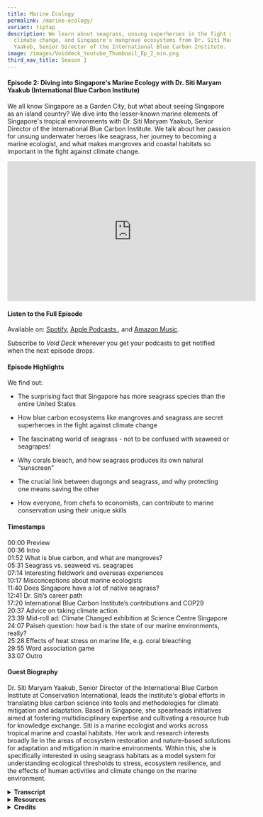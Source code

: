 ```yaml
---
title: Marine Ecology
permalink: /marine-ecology/
variant: tiptap
description: We learn about seagrass, unsung superheroes in the fight against
  climate change, and Singapore's mangrove ecosystems from Dr. Siti Maryam
  Yaakub, Senior Director of the International Blue Carbon Institute.
image: /images/Voiddeck_Youtube_Thumbnail_Ep_2_min.png
third_nav_title: Season 1
---
```

<h4><strong>Episode 2: Diving into Singapore's Marine Ecology with Dr. Siti Maryam Yaakub (International Blue Carbon Institute)</strong></h4>
<p>We all know Singapore as a Garden City, but what about seeing Singapore
as an island country? We dive into the lesser-known marine elements of
Singapore's tropical environments with Dr. Siti Maryam Yaakub, Senior Director
of the International Blue Carbon Institute. We talk about her passion for
unsung underwater heroes like seagrass, her journey to becoming a marine
ecologist, and what makes mangroves and coastal habitats so important in
the fight against climate change.</p>
<p></p>
<div class="iframe-wrapper">
<iframe height="315" width="560" allowfullscreen="true" frameborder="0" src="https://www.youtube.com/embed/21LP8cJzZLg?si=S5_txlSym6gIbQ_5"></iframe>
</div>
<h4><strong>Listen to the Full Episode</strong></h4>
<p>Available on: <a href="https://bit.ly/voiddeckspotify" rel="noopener nofollow" target="_blank"><u>Spotify</u></a>,
<a href="https://bit.ly/voiddeckapplepodcasts" rel="noopener nofollow" target="_blank"><u>Apple Podcasts</u>
</a>, and <a href="https://bit.ly/voiddeckamazonmusic" rel="noopener nofollow" target="_blank"><u>Amazon Music</u></a>.</p>
<p>Subscribe to <em>Void Deck</em> wherever you get your podcasts to get notified
when the next episode drops.</p>
<h4><strong>Episode Highlights</strong></h4>
<p>We find out:</p>
<ul data-tight="true" class="tight">
<li>
<p>The surprising fact that Singapore has more seagrass species than the
entire United States</p>
</li>
<li>
<p>How blue carbon ecosystems like mangroves and seagrass are secret superheroes
in the fight against climate change</p>
</li>
<li>
<p>The fascinating world of seagrass - not to be confused with seaweed or
seagrapes!</p>
</li>
<li>
<p>Why corals bleach, and how seagrass produces its own natural “sunscreen”</p>
</li>
<li>
<p>The crucial link between dugongs and seagrass, and why protecting one
means saving the other</p>
</li>
<li>
<p>How everyone, from chefs to economists, can contribute to marine conservation
using their unique skills</p>
</li>
</ul>
<h4><strong>Timestamps</strong></h4>
<p>00:00 Preview
<br>00:36 Intro
<br>01:52 What is blue carbon, and what are mangroves?
<br>05:31 Seagrass vs. seaweed vs. seagrapes
<br>07:14 Interesting fieldwork and overseas experiences
<br>10:17 Misconceptions about marine ecologists
<br>11:40 Does Singapore have a lot of native seagrass?
<br>12:41 Dr. Siti’s career path
<br>17:20 International Blue Carbon Institute’s contributions and COP29
<br>20:37 Advice on taking climate action
<br>23:39 Mid-roll ad: Climate Changed exhibition at Science Centre Singapore
<br>24:07 Paiseh question: how bad is the state of our marine environments,
really?
<br>25:28 Effects of heat stress on marine life, e.g. coral bleaching
<br>29:55 Word association game
<br>33:07 Outro</p>
<h4><strong>Guest Biography</strong></h4>
<p>Dr. Siti Maryam Yaakub, Senior Director of the International Blue Carbon
Institute at Conservation International, leads the institute's global efforts
in translating blue carbon science into tools and methodologies for climate
mitigation and adaptation. Based in Singapore, she spearheads initiatives
aimed at fostering multidisciplinary expertise and cultivating a resource
hub for knowledge exchange. Siti is a marine ecologist and works across
tropical marine and coastal habitats. Her work and research interests broadly
lie in the areas of ecosystem restoration and nature-based solutions for
adaptation and mitigation in marine environments. Within this, she is specifically
interested in using seagrass habitats as a model system for understanding
ecological thresholds to stress, ecosystem resilience, and the effects
of human activities and climate change on the marine environment.&nbsp;</p>
<div data-type="detailGroup" class="isomer-accordion isomer-accordion-white">
<details class="isomer-details">
<summary><strong>Transcript</strong>
</summary>
<div data-type="detailsContent" class="isomer-details-content">
<p><em>This transcript is lightly edited for readability.</em>
</p>
<p><strong>DR. SITI: </strong>I ran over to the other side because I knew
from the colour of the water, I knew there was going to be seagrass there.
The funny thing about going on these vacations as a marine scientist is
that you find something you find cool and then you're looking at it in
wonderment, and random strangers come up to you and then they're looking
at the same thing and they're like–what on earth are they looking at? I'm
like, I'm looking at this grass, and they're like, okay, that's nice.</p>
<p></p>
<p><strong>JAMIE:</strong> And they’re watching for dolphins or something
else. <em>[Laughs]</em>
</p>
<p></p>
<p><strong>DR. SITI:<em> </em></strong><em>[Laughs]</em> Exactly. Everyone's
looking out for the megafauna. I'm like, oh my God, look at this amazing
sea grass.</p>
<p></p>
<p><em>[Upbeat electronica intro song plays]</em>
</p>
<p></p>
<p><strong>JAMIE: </strong>Hello and welcome to Void Deck, a casual science
podcast brought to you by Science Centre Singapore. Each episode, we sit
down with a local science changemaker and ask all the questions you're
too paiseh to ask. My name is Jamie and I'm a science writer at Science
Centre Singapore. Today I'm your guest co-host for this episode, standing
in for our main series host, Rishii. And today we're joined by Lydia.</p>
<p></p>
<p><strong>LYDIA: </strong>Hi everyone. I'm also a science writer at the
Centre.</p>
<p></p>
<p><strong>JAMIE: </strong>So Lydia and I normally work behind the scenes
of this podcast as producers, but today we'll be in front of the mics.
Hey Lydia, do you know that corals are actually a type of animal and not
a plant?</p>
<p></p>
<p><strong>LYDIA: </strong>What? Really? Okay, that's very interesting. I
never knew that.</p>
<p></p>
<p><strong>JAMIE: </strong>It's wild, isn't it? So in today's episode, we
immerse ourselves in Singapore's marine ecology. We've all heard of Singapore
as a garden city, but what about Singapore as an island nation?</p>
<p></p>
<p><strong>LYDIA: </strong>This episode, we talk to Dr Siti Maryam Yaakub.
Dr. Siti is the Senior Director of the International Blue Carbon Institute
at Conservation International.</p>
<p></p>
<p><strong>JAMIE: </strong>If you enjoy our content, follow us and give a
five-star rating to support more episodes of Singapore-based science changemakers.</p>
<p></p>
<p><strong>LYDIA: </strong>Welcome to the show.</p>
<p></p>
<p><strong>DR. SITI: </strong>Hi guys, great to be here.</p>
<p></p>
<p><strong>JAMIE: </strong>We're very happy to have you on the show. So we
just wanted to start out with probably a basic question that you're asked
a lot, but what is blue carbon?</p>
<p></p>
<p><strong>DR. SITI: </strong>So blue carbon is carbon that is captured and
stored by all fauna and flora that are ocean-based. That's the simplest
answer we have. But there's many definitions of blue carbon. There is the
scientific definition, which is the one I just gave you. So any marine
animal or plant that captures CO2 and locks it away.</p>
<p></p>
<p><strong>JAMIE: </strong>We often hear about how much rainforests can sequester
carbon, or all these tree planting initiatives. But how [do] our coastal
ecosystems compare with terrestrial ones in terms of carbon that they help
sequester?</p>
<p></p>
<p><strong>DR. SITI: </strong>That's a great question, Jamie, and something
that people I think don't ask enough. Okay, so if you think about, I'm
going to call it terrestrial carbon, so, forest carbon. So if you think
about forest carbon as carbon being stored by trees, photosynthesizing,
making food, trapping carbon, absorbing all of that CO2. Blue carbon ecosystems
do more or less the same thing, but they do it in the coast. So for mangroves,
do you guys know what mangroves are?</p>
<p></p>
<p><strong>LYDIA: </strong>The trees with the very interesting web-like roots,
holding onto the roots.&nbsp;</p>
<p></p>
<p><strong>DR. SITI: </strong>That's right. Okay, fantastic. So mangroves
are basically trees, right? So they perform a similar function as rainforests,
but they do it in the sea, right? So they're trapping carbon and they're
storing it in their trunks, their leaves, their stems, their roots.</p>
<p></p>
<p>But for mangroves, they have this added component, which is what's in
the sediments. And the cool thing about marine sediments, have you ever
been into a mangrove? Either of you?</p>
<p></p>
<p><strong>LYDIA: </strong>Closest maybe, is it the Sungei Buloh area there?</p>
<p></p>
<p><strong>JAMIE: </strong>I was going to say that. When I was a kid in primary
school, we went to Sungei Buloh.</p>
<p></p>
<p><strong>DR. SITI: </strong>Awesome. Did you notice that when you walk
into the mangroves that there's this smell, almost like rotting eggs, or
something not quite right? Yes. So that is the smell coming from a reaction.
So when bacteria breaks down organic matter in the forest, it's always
exposed to oxygen because it's above water, right?</p>
<p></p>
<p>But in mangroves, the soil they grow in is very waterlogged because the
tide goes in and out, it wets and it dries. Because it's so waterlogged,
there isn't a lot of oxygen. And because of that, it has this process called
anaerobic respiration. So it's the breakdown of organic matter in the absence
of oxygen. And that's what causes that funky smell.</p>
<p></p>
<p>But the cool thing about mangroves, coming back to that, is that in addition
to whatever they're storing in their trunks and their leaves and their
stems and their roots, they're also storing huge amounts of carbon in the
sediments.</p>
<p></p>
<p>In terms of something breaking down when it's exposed to air and something
breaking down when you keep it immersed in water, it's going to break down
a lot slower in the water, right? So as it's breaking down, sediments are
coming in, and it's covering it in layers and layers and layers of sediment.
And that's how it gets trapped faster than it can be broken down. So because
of that, there's huge amounts of carbon that's stored in the roots of blue
carbon ecosystems. So not just mangroves, but also seagrass, and also salt
marshes.&nbsp;</p>
<p></p>
<p>We don't really have salt marshes in the tropics, not so much. They're
more common in temperate countries. But in Southeast Asia, there's no lack
of mangroves and seagrass in our coastlines. Well, the ones that haven't
been destroyed, of course.</p>
<p></p>
<p><strong>LYDIA: </strong>Sorry, you mentioned seagrass. Is seagrass also
like seaweed?&nbsp;</p>
<p></p>
<p><strong>DR. SITI: </strong>No. [<em>Everyone Laughs</em>] If there's one
thing we take away from today, it's that seagrass is not seaweed. So seaweed
is a kind of algae. And seagrass is an actual flowering plant. Do you remember
your primary school lessons when you talked about flowering plants? Yeah.</p>
<p></p>
<p>So a seagrass is a plant. It has a real vascular system. It has a xylem
and a phloem. Algae is more like a bag of cells that happens to differentiate
and do different functions. But they don't have organs and organisation
the way a real plant does.</p>
<p></p>
<p><strong>JAMIE: </strong>So is… Seagrapes, is that also algae?&nbsp;</p>
<p></p>
<p><strong>DR. SITI: </strong>That's algae.&nbsp;</p>
<p></p>
<p><strong>JAMIE: </strong>That's algae. Okay.</p>
<p></p>
<p><strong>DR. SITI: </strong>So, which is why when you bite into seagrapes,
you find that they're kind of squishy.&nbsp;</p>
<p></p>
<p><strong>JAMIE: </strong>Yes.</p>
<p></p>
<p><strong>DR. SITI: </strong>Whereas if you ever try to go eat a seagrass,
it's kind of fibrous, like a spinach.</p>
<p></p>
<p><strong>LYDIA: </strong>Sorry, this is the first time I hear about seagrapes.
What is seagrapes?</p>
<p></p>
<p><strong>JAMIE: </strong>I think it's in some Japanese cuisine. Because
I see before at Daiso.&nbsp;</p>
<p></p>
<p><strong>LYDIA: </strong><em>[Laughs] </em>Okay, I'll go and find it.</p>
<p></p>
<p><strong>DR. SITI:&nbsp;</strong> It's almost jelly-like. They put it as
garnish on foods. When you bite into it, because it's full of water, basically,
and it's very salty, it has this nice umami flavour. This is turning into
a food podcast.</p>
<p></p>
<p><strong>JAMIE: </strong>Well, Singaporeans love food.&nbsp;</p>
<p></p>
<p><strong>DR. SITI: </strong>That's true.&nbsp;</p>
<p></p>
<p><strong>JAMIE: </strong>So food plus science is a very winning combo.</p>
<p></p>
<p>Speaking of food, so you mentioned the smell of rotten eggs that can happen
with mangroves–when you go out to these coastal environments, are there
particular sensory things that really stay with you?</p>
<p></p>
<p><strong>DR. SITI: </strong>The smell of the sea is always unmistakable,
right? So that's the best thing, I feel. And I feel like I unconsciously
choose all of my holidays to be coastal somehow, even if it's a coastal
city, just because the sea breeze does bring this very fresh, salty, briny
smell on it when the wind blows. So that's what I really like about being
out.</p>
<p></p>
<p>But I guess the different sensory experiences depends on the habitat that
you're working in, really. So marine ecologists tend to be lumped in one
bucket. But if you look in that bucket, each of us does something slightly
different from the rest. If you work in mangrove ecosystems, for example,
that rotten egg smell would probably be very familiar to you. Whereas if
you work on coral reefs, it might be something else altogether.</p>
<p></p>
<p>If you work in fisheries, it might be the smell of fish, for example.
I recall taking a fisheries class when I was in university in Australia,
and we had to catch, basically trawl for fish and then get it back on the
boat, count it all. And the boat was also rocking at the same time. I remember
running over to the side to hurl quite a number of times. Because between
the motion and the smell of fish, don't you feel a bit ill now?</p>
<p></p>
<p><strong>LYDIA: </strong>I went once and I completely understand. Our crew
were holding Vix.</p>
<p></p>
<p><strong>JAMIE: </strong>I'm curious, where are some of these places where
you've gone for vacation?</p>
<p></p>
<p><strong>DR. SITI: </strong>Oh, I don't want to turn this into a “where
has Siti gone” kind of thing. But I tend to choose places where I know
I'm going to see some cool marine life. For example, even when I was in
Portugal, we managed to hit some of the coastlines, go out there, look
for salt marshes, look for seagrass. Most recently, I went on holiday with
my family to Lombok, which is an island. And therefore there was a lot
of seagrass.</p>
<p></p>
<p>So I remember we went snorkelling and one of the stops we had, everyone
was taking it was low tide. Everyone was taking photos on this sand cay
that had emerged because the tide had gone down. I ran over to the other
side because I knew from, just from the boat, the colour of the water,
I knew there was going to be seagrass there.</p>
<p></p>
<p>The funny thing about going on these vacations as a marine scientist is
that you find something you find cool and then you're looking at it in
wonderment and random strangers come up to you and then they're looking
at the same thing and they're like, what on earth are they looking at?
I'm like, I'm looking at this grass and they're like, okay, that's nice.</p>
<p></p>
<p><strong>JAMIE: </strong>And they're like watching for dolphins or something
else. <em>[Laughs]</em>
</p>
<p></p>
<p><strong>DR. SITI:</strong>  <em>[Laughs]</em><strong><em> </em></strong>Exactly.
Everyone's looking out for the megafauna. I'm like, oh my God, look at
this amazing seagrass.</p>
<p></p>
<p><strong>LYDIA: </strong>Actually, what do you think are some misconceptions
people might have with the work that you do and on marine conservation,
blue carbon? I mean, like you said, some people just come in and they're
like, what is this lady looking at? What's the importance of this?</p>
<p></p>
<p><strong>DR. SITI: </strong>I think one of the most common misconceptions—I
did a meme when I was doing one of these career talks once. You know that
meme where it has like, you know, what people think I do, what my mom thinks
I do. Under what people think I do, I think I had this photo of someone
sunbathing and then under what the public or what relatives think I do,
I have something like someone swimming with dolphins.</p>
<p></p>
<p>But not all of marine science is about dolphins and whales, or the big
megafauna, or even sharks, or even coral reefs. It's actually looking at
ecosystems and how they function and how the species within those ecosystems
function as well.</p>
<p></p>
<p>So I like to tell people this: as a marine ecologist, I look at very mundane
things and find the wonder in them.</p>
<p></p>
<p>Whereas everyone thinks, you know, I'm just frolicking with dolphins all
day, which is the furthest thing from the truth. I have never, ever frolicked
with a dolphin in all of my twenty-odd years of being a marine ecologist.</p>
<p></p>
<p><strong>JAMIE: </strong>When you mentioned the wonder of seeing these
seagrass on your vacation, does Singapore have a lot of native seagrass
or not?&nbsp;</p>
<p></p>
<p><strong>DR. SITI: </strong>Yes. Would you believe me if I told you that
there are more species of seagrass in Singapore than in all of the United
States?</p>
<p></p>
<p><strong>JAMIE: </strong>Oh, wow.&nbsp;</p>
<p></p>
<p><strong>LYDIA: </strong>Hm, did not know that.</p>
<p></p>
<p><strong>DR. SITI: </strong>So there are 12 species of seagrass, and about
60 species in our region, so in the Indo-Pacific. Singapore has a comparable
number of seagrass species compared to our neighbours like Malaysia, Indonesia,
the Philippines, which are much bigger and have much more coastlines.</p>
<p></p>
<p>So it's actually quite impressive that we have such a huge diversity here
despite our small land size and despite the fact that we have actually
been reclaiming land where seagrasses once were. I love Changi Airport
as much as the next Singaporean, but that was entirely built over a seagrass
meadow.</p>
<p></p>
<p><strong>JAMIE: </strong>We were researching for this episode, so we found
your Instagram handle, @drseagrass. How did you decide to specialise in
seagrass specifically? As you mentioned, there are so many interesting
parts of marine ecology that I guess an alternate version Dr. Siti may
have specialised in.</p>
<p></p>
<p><strong>DR. SITI: </strong>Yeah, that's true. I like to tell people that
it was a series of serendipitous events that led me to where I am today.</p>
<p></p>
<p>I studied in Australia in James Cook, in North Queensland, and the Australian
university term and the Singaporean university term doesn't quite match
up. So when I came back to Singapore, I didn't have any friends to play
with, so I was a bit bored.</p>
<p></p>
<p>And so I reached out to an old friend and mentor and said, hey, is there
anything I can do? Can I help you with a ecology survey? And he said that
he's like, oh, no, but I heard that NParks is interested to get someone
to do a bit of a seagrass survey at Labrador Beach to see how many species
there are.</p>
<p></p>
<p>And I remember at the time I was like, seagrass, this sounds vaguely familiar.
Where in Marine Biology 101 did I learn this? So I went back, I researched
it and I was like, okay, yeah, sure, I'll do it. So that was in my first
year.&nbsp;</p>
<p></p>
<p>My second year, I went for a marine botany module and a lot of it was
looking at micro algae, which is phytoplankton, super, super small under
a microscope. And everyone was really tired of that. So when the lecture
turned towards seagrasses, which were much bigger and you're like–oh my
God, I can see this with my naked eye, how wonderful–I approached the lecturer
and I said, hey, I did a seagrass survey when I was in Singapore and most
people will express surprise when you tell them that there's still any
kind of marine life in Singapore, because the idea they have of Singapore
is that it's so built up, you know, like, you know, there can't possibly
be anything still surviving in our waters. But surprisingly, we have great
marine biodiversity. And as I mentioned before, like a huge number, like
a good diversity of seagrasses as well.</p>
<p></p>
<p>So she expressed surprise and said, oh, how wonderful. I'm doing a genetic
study. Can you collect some samples for me? And it kind of led from there.&nbsp;</p>
<p></p>
<p>I took a little break when, in my final year, I was studying reef fish.
And when I came back to Singapore, you know, jobs for marine biologists
were not really dime a dozen. They still aren't.&nbsp;</p>
<p></p>
<p>While looking for something to do, I chanced upon some other people in
the nature space, including Ria Tan from Wild Singapore. And she encouraged
me to go out with her and, you know, survey the shores of Singapore. So
it started out as a bit of fun.</p>
<p></p>
<p>But I think the point here was that I never said no. So, you know, like,
you know, each opportunity they were like, can you collect some seagrass
for me? I'm like, sure. And then when I came back with the seagrass, oh,
would you like to, you know, learn how to extract DNA from the seagrass?
I'm like, sure. You know, it was just a series of, yeah, sure, why not?
It wasn't even like an emphatic yes. It was just like, yeah, okay, I'll
do it. And yeah, I think there's a lesson there somewhere.</p>
<p></p>
<p>Just seize the day, seize the opportunities, if you will, and see where
it leads you. If nothing else, you discover new things and you discover
what you are or are not passionate about.</p>
<p></p>
<p><strong>LYDIA: </strong>So how did that go about to International Blue
Carbon Institute? How did you realise that this is something important
that you needed to be a part of?</p>
<p></p>
<p><strong>DR. SITI: </strong>I think seagrasses always have a bit of a...
Like, compared to mangroves, which are emergent, right? So mangroves, you
can see, right? You can see them from space. Coral reefs are very pretty
and so very colourful and everyone finds them extremely attractive. I mean,
I do too. But seagrasses are kind of like the forgotten cousin.&nbsp;</p>
<p></p>
<p>And I realised that quite early on when I was, when I started doing the
seagrass surveys, when I was doing some of these studies, and that opened
the door. I attended my first ever seagrass conference as a student helper
and it really opened my eye to the fact that there aren't that many people
studying this wonderful habitat.</p>
<p></p>
<p>I was “sure, why not-ing” in my way through life. And I ended up doing
a PhD in seagrass. And then following that, I went on to work in an environmental
consultancy for nine years, actually, because I felt like it was somewhere
where I could see actual implementation happening.&nbsp;</p>
<p></p>
<p>The International Blue Carbon Institute was an opportunity that came up.
And it seemed like the next logical step because, to me, when people think
about blue carbon or people who are familiar with it, they immediately
think of mangroves because that's the ecosystem that is the most, I guess,
well established. So there are methods for it.</p>
<p></p>
<p>There are projects that are already, like, you know, crediting projects.
And so for me, you know, bringing a bit of seagrass into the blue carbon
world was where I saw my, I guess, contribution.</p>
<p></p>
<p>But yeah, at the International Blue Carbon Institute, it was the place
to do that. Because at the end of the day, the aim of this is not to generate
carbon credits from these blue carbon ecosystems necessarily. It's to find
ways to protect, restore and conserve them so that we are contributing
towards mitigating climate change.</p>
<p></p>
<p><strong>LYDIA: </strong>Do you already see some positive change happening?</p>
<p></p>
<p><strong>DR. SITI: </strong>I think yes. So countries are starting to include
blue carbon in their nationally determined contributions. And actually,
I think we were discussing this when this episode would come out, is when
it would be at the end of the next COP, right? So the COP.</p>
<p></p>
<p>So the COP is the Conference of Parties for the UNFCCC. So that's the
United Nations Framework Convention on Climate Change, UNFCCC. And every
year, countries meet, along with a whole horde of other people, but countries,
mostly governments, meet to discuss how they are progressing on their climate
targets. And after Paris, countries were asked or they have to make these
nationally determined contributions. So that's basically a country's goals
towards abating climate change. What is its contribution to mitigation
and adaptation and all of these other things?</p>
<p></p>
<p>So the nationally determined contributions, in the last couple of years,
we have worked out a framework to include blue carbon ecosystems in a country's
NDCs. So a country with vast blue carbon resources, for example, like India
or Indonesia, may want to include some of those ecosystems in their nationally
determined contributions. That means that they are protected for their
carbon mitigation value and that the amount of mitigated carbon goes towards
the country's total contributions for decarbonization or reduction of carbon
emissions. So, yeah, and we'll see what the outcomes from this COP are
going to be.</p>
<p></p>
<p><strong>JAMIE: </strong>We're pre-recording in August, but by the time
this episode releases, I think the Climate Summit would have just finished.
So we'll see what happens this year.</p>
<p></p>
<p>I think when we hear so much about climate change in all the news headlines,
there's a sense that there's not much an individual person can do. So if
you were to give advice [to] someone who is perhaps keen to do something
to help with marine conservation, what are some words of advice?</p>
<p></p>
<p><strong>DR. SITI: </strong>I once heard this cool podcast. It's called <em>How to Save a Planet</em>.
I don't know if you know.</p>
<p></p>
<p><strong>JAMIE: </strong>Yes, I've listened to this.</p>
<p></p>
<p><strong>DR. SITI: </strong>It’s very good. And I'm just going to repeat
what they said. So look at your skill set and look at your immediate sphere
of influence. So what can you do within your skill set that can influence
people to take note or take notice of climate change and want to act? So
it's a whole bunch of things.</p>
<p></p>
<p>It's not just about saving these ecosystems. We also need to decarbonize.
We need to be less wasteful. We need to stop all this consumerism, have
less fast fashion or whatever it is, eat sustainably, etc. So I think look
at your skills and say to yourself, for you guys, you're communicators,
like your whole role in this is to make the science accessible for the
layperson.</p>
<p></p>
<p>And that's a very important function. Everyone has this image of scientists
in their minds of someone with crazy hair and a lab coat and who speaks
gibberish at them, words that they don't understand, all this jargon. And
your job as communicators is to distil that down into easy to digest facts
so that people are aware and then they get interested and then they want
to do something about it. So I think that's probably the best advice. I'm
just copying from another podcast, but it is very good advice.</p>
<p></p>
<p>Say you studied economics at school and you're like, OK, what can I do
with this if I want to direct this towards saving the planet? Look at things
like natural ecosystem valuation. How do you value nature's services? There's
not enough research being done in that area.</p>
<p></p>
<p>If you're a chef, how can you contribute? Choose sustainable seafood.
Make the active choice to choose from sources that are sustainable or that
support even better, that support local communities. If you are an investor,
think about it.</p>
<p></p>
<p>It's like, OK, we have green bonds. How do we design these bonds so that
they can support livelihoods in coastal areas, but also at the same time
protect and restore coastal blue carbon ecosystems?</p>
<p></p>
<p><strong>JAMIE: </strong>So what I'm taking away from this is that our
podcast is validated. Because we are trying to bring the science to the
people.<em> [Everyone Laughs]</em>
</p>
<p></p>
<p><strong>DR. SITI: </strong>I'm giving you validation. Bring science to
the masses. Go forth.
<br>
<br><em>[Mid-roll ad starts]</em>
</p>
<p></p>
<p><strong>JAMIE: </strong>Are you ready to take action against climate change?
Visit the Climate Changed exhibition at Science Centre Singapore and become
a climate change agent. Join Shipee and Felicity and uncover how you can
start playing your part for an interactive show. Afterwards, don't miss
Guilt Trip, a game where you can test your knowledge and learn climate-friendly
tips. You can discover more of our environmental exhibitions at our website,
<a href="http://www.wildsingapore.com/wildfacts/plants/seagrass/enhalus.htm" rel="noopener noreferrer nofollow" target="_blank">science.edu.sg</a>.</p>
<p></p>
<p><em>[Mid-roll ad ends]</em>
</p>
<p></p>
<p><strong>JAMIE: </strong>I think this is time for us to move on to some
paiseh questions.</p>
<p></p>
<p><strong>DR. SITI&nbsp; </strong>OK. Yeah, bring it on.&nbsp;</p>
<p></p>
<p><strong>LYDIA: </strong>Just now I asked about seagrass. I think that's
quite paiseh already. I'm going to ask another sort of paiseh question.
We all know that climate change is happening. Maybe some of us, it's not
very obvious. We don't really see it on a day-to-day basis like yourself.
But how actually has it impacted the marine environments in Singapore?
Are we in really bad danger?</p>
<p></p>
<p><strong>DR. SITI: </strong>I don't think this is a paiseh question at
all. This is actually quite a well thought out question. So you're right.
The effects of climate change are actually quite insidious in that you
don't always notice it immediately. But I think the most noticeable, I
guess, effect of the changing climate is when sea surface temperatures
rise. So it's been really, really hot the last couple of months, really.</p>
<p></p>
<p>What that results in is an elevated sea surface temperature. Basically,
the ocean warms up and then all the animals living in the oceans get stressed
out. So the most obvious thing is when corals bleach. When corals bleach,
what they're doing is they're not dying immediately. What they're doing
is expelling all this microscopic algae that live in their tissues. So
they're called zooxanthellae.</p>
<p></p>
<p>And they expel these zooxanthellae because it's a stress response. But
on any normal day, these zooxanthellae that live within the coral tissues
actually help the coral photosynthesize.&nbsp;</p>
<p></p>
<p>So the coral itself, like you mentioned at the start of this podcast,
is an animal. And animals cannot make their own food, right? So they have
these tiny, tiny little algae, which are plant-like, that can photosynthesize
and will make food for the coral.&nbsp;</p>
<p></p>
<p>So when the coral gets too warm, it gets stressed out, it expels the zooxanthellae.
And what you see is a bleached coral. So it looks very white, right? But
it's still alive, right? And corals can feed themselves because they have
these tentacles and they filter feed. But usually that's not enough to
supplement the whole coral.&nbsp;</p>
<p></p>
<p>So what happens when it loses one of its food sources–which is the zooxanthellae
that's photosynthesising and giving it food–it's now on half its diet,
right? So as it recovers, if it's still very warm, the corals may not be
able to uptake the zooxanthellae quickly enough. And then what happens
is they are on this half diet for too long. So they're starving, basically.
And then eventually they die. They get outcompeted by algae.&nbsp;</p>
<p></p>
<p>But if they can regain the zooxanthellae, then they can recover. And that's
when you see the colour coming back to the corals. So corals are not colourful
because the coral organism itself is colourful. Corals are colourful because
of the algae that they take in that live in their tissues. So that's a
cool fact.</p>
<p></p>
<p><strong>JAMIE: </strong>So today I learned a new word.</p>
<p></p>
<p><strong>JAMIE &amp; LYDIA: </strong>Zoo-xan-thellae.</p>
<p></p>
<p><strong>DR. SITI: </strong>Zooxanthellae. Yes, a bit of a tongue twister.</p>
<p></p>
<p>But anyway, so that's the obvious one. Sometimes it's on the news. It's
not always newsworthy. But among the science circles, we're always looking
out for these alerts of bleaching. And then what that does for other marine
organisms.</p>
<p></p>
<p>So for seagrasses, especially in the tropics, they have a very high threshold
for temperature stress. So actually when the temperature increases, right,
they actually get more productive to some level. But once it hits a certain
threshold... And that threshold is different depending on where you are
and what species… But once they hit a certain threshold, then everything
starts to break down as well.</p>
<p></p>
<p>So, you know, for seagrasses, it's a combination of light stress and temperature
stress. So what the light stress does is it can break down the chlorophyll
that they need to photosynthesise.</p>
<p></p>
<p>So they also cannot make food. When you go out walking on the intertidal,
you might see some of the seagrass. And they look like they've been bleached
as well. So they kind of look like yellowy or white even.</p>
<p></p>
<p>And that's because they've lost their chlorophyll. The chlorophyll cells
have broken down because there's too much light and temperature stress.
So those are some of the effects that can happen.</p>
<p></p>
<p><strong>JAMIE: </strong>So I guess, like people. I'm just thinking about
the coral bleaching and turning white. Like when you get white hairs, you're
really stressed. Oh man.</p>
<p></p>
<p><strong>DR. SITI: </strong>Actually, it's interesting because seagrasses
have been shown to have this stress response when there's too much light.
They get a bit burnt. So they become pigmented. So like how we get darker
when we get sun tanned or sunburnt.</p>
<p></p>
<p>Seagrasses do a similar thing, but they can produce almost like their
own internal sunscreen. It's called anthocyanin. And it's this red pigmentation
that helps shield the remaining chloroplasts so that they don't all fizzle
out and die.</p>
<p></p>
<p><strong>JAMIE: </strong>That sounds like a skincare ingredient that people
would be really keen on–</p>
<p></p>
<p><strong>DR. SITI :</strong>Yeah. Except it will be red. Probably not very
attractive from the beauty standpoint. [<em>Everyone Laughs]</em>
</p>
<p></p>
<p><strong>JAMIE: </strong>Thank you again so much for coming down to the
studio. Before we end each episode, we like to play a little word association
game. So we have a couple of prompts. And what we'll do is me or Lydia
will say a word and then you can just say the first word or phrase that
comes to mind. Lydia, you want to start?&nbsp;</p>
<p></p>
<p><strong>LYDIA: </strong>So my first word is... Or phrase is... Blue planet.&nbsp;</p>
<p></p>
<p><strong>DR. SITI: </strong>Oceans.&nbsp;</p>
<p></p>
<p><strong>LYDIA: </strong>Oceans. Okay.</p>
<p></p>
<p><strong>JAMIE: </strong>I mean, we're called Earth, but we're more percentage
ocean than Earth, right? Yeah.</p>
<p></p>
<p><strong>DR. SITI: </strong>Yeah. It should be called oceans, actually.&nbsp;</p>
<p></p>
<p><strong>JAMIE: </strong>Okay. This is a title. <em>Finding Nemo.</em>
</p>
<p></p>
<p><strong>DR. SITI: </strong>Clownfish.</p>
<p></p>
<p><strong>LYDIA: </strong>Okay. Plastic straw.</p>
<p></p>
<p><strong>DR. SITI: </strong>Sea turtles.</p>
<p></p>
<p><strong>JAMIE: </strong>That association has been very ingrained also
when we did the game with our team.</p>
<p></p>
<p><strong>DR. SITI: </strong>I agree. It's imagery, right? So again, like
if your skill is photography, find images that help evoke these sorts of
reactions in people.</p>
<p></p>
<p><strong>JAMIE: </strong>So we need more seagrass photographers.</p>
<p></p>
<p><strong>DR. SITI: </strong>Yes. Oh my god. Yes. We need more. I need more
footage of seagrass and of salt marshes and of mangroves that makes it
look like, you know, beautiful.</p>
<p></p>
<p>And I mean, it is beautiful. It just takes a photographer's eye to capture
that, right? It's... How do you say it? If beauty is in the eye of the
beholder, then the person behind the camera needs to think these ecosystems
are beautiful.</p>
<p></p>
<p><strong>JAMIE: </strong>Okay. I have to do a little tangent. If you were
a seagrass species, what species would you be?</p>
<p></p>
<p><strong>DR. SITI: </strong>I think I would be an <em><a href="http://www.wildsingapore.com/wildfacts/plants/seagrass/enhalus.htm" rel="noopener noreferrer nofollow" target="_blank">Enhalus acoroides</a> </em>because
it is the longest species of seagrass. And I am quite tall.</p>
<p></p>
<p><strong>JAMIE: </strong>Oh, nice. Yeah. You can't see this because we're
in the podcast studio, but Dr. Siti is quite tall. Amazing. All right.
One last word. Lydia, do you want to say one?</p>
<p></p>
<p><strong>LYDIA: </strong>Dugong.</p>
<p></p>
<p><strong>DR. SITI: </strong>Seagrass.</p>
<p></p>
<p><strong>JAMIE: </strong>Oh, really? Do they live in seagrass or...</p>
<p></p>
<p><strong>DR. SITI: </strong>Dugongs feed exclusively on seagrass. So if
you don't save the seagrass, all of the dugongs will die. And manatees
as well, actually, because they also, I think, exclusively feed on seagrass.</p>
<p></p>
<p><strong>JAMIE: </strong>So do you see a lot of dugongs or manatees on
your fieldwork?</p>
<p></p>
<p><strong>DR. SITI: </strong>I don't. They're vulnerable for a reason. It's
not very common. I think I caught a glimpse once when I was on the boardwalk
at Chek Jawa and the tide was coming in. It was a semi-high tide and I
saw something pop its head up and it looked like a grey head. So I was
convinced it wasn't a crocodile and then it went back down again.</p>
<p></p>
<p><strong>LYDIA: </strong>I have to confess, I googled “what is dugong”
before this session.&nbsp;</p>
<p></p>
<p><strong>DR. SITI: </strong>I think that's fine. That should have been
your paiseh question, what is a dugong?&nbsp;</p>
<p></p>
<p><strong>LYDIA: </strong>For other listeners out there, dugongs are somewhat
related to manatees.&nbsp;</p>
<p></p>
<p><strong>DR. SITI: </strong>Yes. Because they–</p>
<p></p>
<p><strong>LYDIA:</strong> –feed on this grass.</p>
<p></p>
<p><strong>DR. SITI: </strong>Because they feed on grass. They chomp through
a seagrass meadow like real cows on land do.</p>
<p></p>
<p><strong>LYDIA: </strong>It's a pity that we don't see so many of them.
Yeah.</p>
<p></p>
<p><strong>JAMIE: </strong>Well, thank you so much for coming down and sharing
your insights, not just on our local wildlife, but also on what everyday
Singaporeans can do to help with marine conservation. If you're interested
to learn more about Dr. Siti's work, you can follow her on LinkedIn.&nbsp;</p>
<p></p>
<p>And if you have a paiseh question that you'd like us to ask a scientist,
you can email your questions to transmedia at <a href="http://www.wildsingapore.com/wildfacts/plants/seagrass/enhalus.htm" rel="noopener noreferrer nofollow" target="_blank">science.edu.sg</a> and
you may hear the answers on a future episode.</p>
<p></p>
<p>Follow Void Deck and be the first to listen to new geeky episodes about
science in Singapore.</p>
<p></p>
<p><strong>LYDIA: </strong>If you want to learn more about the environment,
visit Science Centre Singapore and check out our exhibitions, Earth Alive
and Climate Changed, to learn more about what you can do to protect the
planet. See you next episode! See you next episode!</p>
</div>
</details>
<details class="isomer-details">
<summary><strong>Resources</strong>
</summary>
<div data-type="detailsContent" class="isomer-details-content">
<p>Yaakub, S.M. <em>et al.</em> (2014) ‘Courage under fire: Seagrass Persistence
adjacent to a highly urbanised city–state’, <em>Marine Pollution Bulletin</em>,
83(2), pp. 417–424. <a href="https://doi.org/10.1016/j.marpolbul.2014.01.012" rel="noopener noreferrer nofollow" target="_blank">doi:10.1016/j.marpolbul.2014.01.012</a>.</p>
<p></p>
<p>Dr. Siti’s LinkedIn Profile
<br><a href="https://www.linkedin.com/in/sitimy/" rel="noopener noreferrer nofollow" target="_blank">https://www.linkedin.com/in/sitimy/</a>&nbsp;</p>
<p></p>
<p>International Blue Carbon Institute
<br><a href="https://www.conservation.org/about/international-blue-carbon-institute" rel="noopener noreferrer nofollow" target="_blank">https://www.conservation.org/about/international-blue-carbon-institute</a>&nbsp;</p>
<p></p>
<p>Team SeaGrass
<br><a href="http://teamseagrass.blogspot.sg/" rel="noopener noreferrer nofollow" target="_blank">http://teamseagrass.blogspot.sg/</a>&nbsp;</p>
<p></p>
<p>Wild Singapore
<br><a href="http://www.wildsingapore.com/" rel="noopener noreferrer nofollow" target="_blank">http://www.wildsingapore.com/</a>&nbsp;</p>
<p></p>
<p>How to Save a Planet
<br><a href="https://gimletmedia.com/shows/howtosaveaplanet" rel="noopener noreferrer nofollow" target="_blank">https://gimletmedia.com/shows/howtosaveaplanet</a>&nbsp;</p>
<p></p>
<p>Earth Alive Exhibition at Science Centre Singapore
<br><a href="https://gimletmedia.com/shows/howtosaveaplanet" rel="noopener noreferrer nofollow" target="_blank">https://www.science.edu.sg/whats-on/exhibitions/earth-alive</a>
</p>
<p></p>
<p>Climate Changed Exhibition at Science Centre Singapore
<br><a href="https://www.science.edu.sg/whats-on/exhibitions/climate-changed" rel="noopener noreferrer nofollow" target="_blank">https://www.science.edu.sg/whats-on/exhibitions/climate-changed</a>
</p>
</div>
</details>
<details class="isomer-details">
<summary><strong>Credits</strong>
</summary>
<div data-type="detailsContent" class="isomer-details-content">
<p>This episode of <em>Void Deck</em> was hosted by Jamie Uy and Lydia Konig.
The episode was written, produced, and sound engineered by Jamie Uy. Sound
recording and production assistance was provided by Lydia Konig, Joyce
Sia, and Vanessa Ng. The episode video graphics were designed by Jansen
Michelle and podcast cover art was illustrated by Vikki Li Qi. The background
music "Data Flow" and "Spatial" was created by Fugu Vibes. Special thanks
to Dr. Siti for coming on the show.</p>
</div>
</details>
</div>
<p></p>